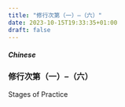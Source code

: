 ```yaml
---
title: "修行次第（一）–（六）"
date: 2023-10-15T19:33:35+01:00
draft: false
---
```


##### Chinese

### 修行次第（一）–（六）

Stages of Practice